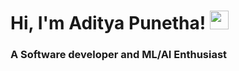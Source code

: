 <h1> Hi, I'm Aditya Punetha! <img src="https://raw.githubusercontent.com/MartinHeinz/MartinHeinz/master/wave.gif" width="30px">
</h1>
<h3>A Software developer and ML/AI Enthusiast</h3>
